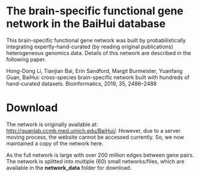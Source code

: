 # The brain-specific functional gene network in the BaiHui database

This brain-specific functional gene network was built by probabilistically integrating expertly-hand-curated (by reading original publications) heterogeneous genomics data. Details of this network are described in the following paper.<br>

Hong-Dong Li, Tianjian Bai, Erin Sandford, Margit Burmeister, Yuanfang Guan, BaiHui: cross-species brain-specific network built with hundreds of hand-curated datasets. Bioinformatics, 2019, 35, 2486–2488


# Download
The network is originally available at: http://guanlab.ccmb.med.umich.edu/BaiHui/. However, due to a server moving process, the website cannot be accessed currently. So, we now maintained a copy of the network here.<br>


As the full network is large with over 200 million edges between gene pairs. The network is splitted into multiple (60) small networks/files, which are available in the **network_data** folder for download.





